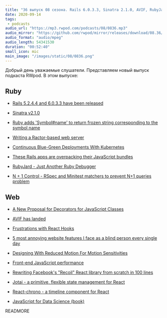 ```yaml
---
title: "36 выпуск 08 сезона. Rails 6.0.3.3, Sinatra 2.1.0, AVIF, RubyJard, N + 1 Control, React-chrono, JavaScript for Data Science и прочее"
date: 2020-09-14
tags:
 - podcasts
audio_url: "https://mp3.rwpod.com/podcasts/08/0836.mp3"
audio_mirror: "https://github.com/rwpod/mirror/releases/download/08.36/0836.mp3"
audio_format: "audio/mpeg"
audio_length: 54341530
duration: "00:52:40"
small_icon: mic
main_image: "/images/static/08/0836.png"
---
```


Добрый день уважаемые слушатели. Представляем новый выпуск подкаста RWpod. В этом выпуске:

## Ruby

 - [Rails 5.2.4.4 and 6.0.3.3 have been released](https://weblog.rubyonrails.org/2020/9/10/Rails-5-2-4-4-and-6-0-3-3-have-been-released/)
 - [Sinatra v2.1.0](http://sinatrarb.com/2020/09/05/sinatra-2.1.0.html)
 - [Ruby adds 'Symbol#name' to return frozen string corresponding to the symbol name](https://blog.saeloun.com/2020/09/09/ruby-adds-name-method-to-symbol)
 - [Writing a Ractor-based web server](https://kirshatrov.com/2020/09/08/ruby-ractor-web-server/)


 - [Continuous Blue-Green Deployments With Kubernetes](https://semaphoreci.com/blog/continuous-blue-green-deployments-with-kubernetes)
 - [These Rails apps are overpacking their JavaScript bundles](https://rossta.net/blog/rails-apps-overpacking-with-webpacker.html)
 - [RubyJard - Just Another Ruby Debugger](https://rubyjard.org/)
 - [N + 1 Control - RSpec and Minitest matchers to prevent N+1 queries problem](https://github.com/palkan/n_plus_one_control)

## Web

 - [A New Proposal for Decorators for JavaScript Classes](https://github.com/tc39/proposal-decorators/blob/simplified/README.md)
 - [AVIF has landed](https://jakearchibald.com/2020/avif-has-landed/)
 - [Frustrations with React Hooks](https://blog.logrocket.com/frustrations-with-react-hooks/)
 - [5 most annoying website features I face as a blind person every single day](https://bighack.org/5-most-annoying-website-features-i-face-as-a-blind-screen-reader-user-accessibility/)
 - [Designing With Reduced Motion For Motion Sensitivities](https://www.smashingmagazine.com/2020/09/design-reduced-motion-sensitivities/)


 - [Front-end JavaScript performance](https://www.debugbear.com/blog/front-end-javascript-performance)
 - [Rewriting Facebook's "Recoil" React library from scratch in 100 lines](https://bennetthardwick.com/blog/recoil-js-clone-from-scratch-in-100-lines/)
 - [Jotai - a primitive, flexible state management for React](https://github.com/react-spring/jotai)
 - [React-chrono - a timeline component for React](https://github.com/prabhuignoto/react-chrono)
 - [JavaScript for Data Science (book)](https://js4ds.org/)

READMORE
